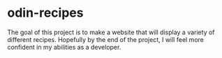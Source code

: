 # odin-recipes

The goal of this project is to make a website that will display a variety
of different recipes. Hopefully by the end of the project, I will feel
more confident in my abilities as a developer.
